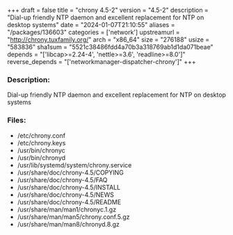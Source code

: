 +++
draft = false
title = "chrony 4.5-2"
version = "4.5-2"
description = "Dial-up friendly NTP daemon and excellent replacement for NTP on desktop systems"
date = "2024-01-07T21:10:55"
aliases = "/packages/136603"
categories = ['network']
upstreamurl = "http://chrony.tuxfamily.org/"
arch = "x86_64"
size = "276188"
usize = "583836"
sha1sum = "5521c38486fdd4a70b3a318769ab1d1da071beae"
depends = "['libcap>=2.24-4', 'nettle>=3.6', 'readline>=8.0']"
reverse_depends = "['networkmanager-dispatcher-chrony']"
+++
### Description: 
Dial-up friendly NTP daemon and excellent replacement for NTP on desktop systems

### Files: 
* /etc/chrony.conf
* /etc/chrony.keys
* /usr/bin/chronyc
* /usr/bin/chronyd
* /usr/lib/systemd/system/chrony.service
* /usr/share/doc/chrony-4.5/COPYING
* /usr/share/doc/chrony-4.5/FAQ
* /usr/share/doc/chrony-4.5/INSTALL
* /usr/share/doc/chrony-4.5/NEWS
* /usr/share/doc/chrony-4.5/README
* /usr/share/man/man1/chronyc.1.gz
* /usr/share/man/man5/chrony.conf.5.gz
* /usr/share/man/man8/chronyd.8.gz
